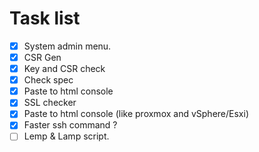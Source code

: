 # Task list

- [x] System admin menu.
- [x] CSR Gen
- [x] Key and CSR check
- [x] Check spec
- [x] Paste to html console
- [x] SSL checker
- [x] Paste to html console (like proxmox and vSphere/Esxi)
- [x] Faster ssh command ?
- [ ] Lemp & Lamp script.
